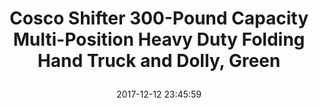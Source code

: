 ---
title: > #shorten me
  Cosco Shifter 300-Pound Capacity Multi-Position Heavy Duty Folding Hand Truck and Dolly, Green
name: >
  Cosco Shifter 300-Pound Capacity Multi-Position Heavy Duty Folding Hand Truck and Dolly, Green
date: "2017-12-12 23:45:59"
buy_now: "https://www.amazon.com/Cosco-Shifter-300-Pound-Capacity-Multi-Position/dp/B00LMH8CCS?psc=1&SubscriptionId=AKIAIA5RBQIWQVTCUEUQ&tag=coldcutdeals-20&linkCode=xm2&camp=2025&creative=165953&creativeASIN=B00LMH8CCS"
description_markdown: >-

  - Heavy Duty - Durable Steel Frame with 300 lbs. Weight Capacity

  - Easy to Use - Quick Conversion with no pins or tools

  - Multi-Position - Use as a 2-Wheel, Upright Hand Truck or into a 4-wheel Cart

  - Folds Flat for Transport/Storage

  - Fits in most size car trunks


tweet_id_str: "940729473699328002"
price: "$79.99"
list_price: "$79.99"
deal_price: "$40.79"
you_save: "$39.20 (49%)"
asin: "B00LMH8CCS"
image: "https://images-na.ssl-images-amazon.com/images/I/41cCRg5sKCL.jpg"
---